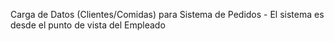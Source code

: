 Carga de Datos (Clientes/Comidas) para Sistema de Pedidos - El sistema es desde el punto de vista del Empleado
